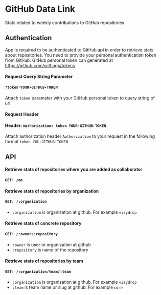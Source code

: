 # GitHub Data Link
Stats related to weekly contributions to GitHub repositories
 
## Authentication
App is required to be authenticated to GitHub api in order to retrieve stats about repositories. You need to provide your personal authentication token from GitHub. GitHub personal token can generated at https://github.com/settings/tokens

#### Request Query String Parameter
#### ``?token=YOUR-GITHUB-TOKEN``
Attach ``token`` parameter with your GitHub personal token to query string of url

#### Request Header

#### Header: ``Authorization: token YOUR-GITHUB-TOKEN``  
Attach authorization header ``Authorization`` to your request in the following format ``token YOU-GITHUB-TOKEN`` 

## API

#### Retrieve stats of repositories where you are added as collaborator
#### ``GET: /me``

#### Retrieve stats of repositories by organization
#### ``GET: /:organization`` 
- ``:organization`` is organization at github. For example ``vizydrop`` 

#### Retrieve stats of concrete repository 
#### ``GET: /:owner/:repository`` 
- ``:owner`` is user or organization at github
- ``:repository`` is name of the repository

#### Retrieve stats of repositories by team 
#### ``GET: /:organization/team/:team`` 
- ``:organization`` is organization at github. For example ``vizydrop`` 
- ``:team`` is team name or slug at github. For example ``core`` 